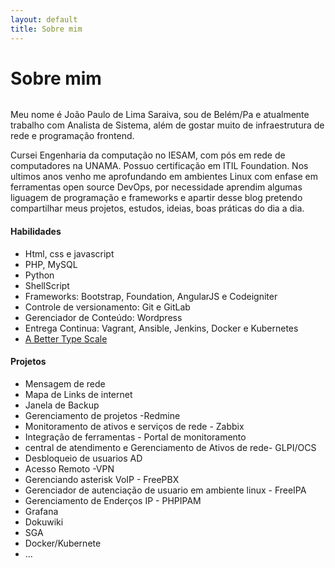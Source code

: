 ```yaml
---
layout: default
title: Sobre mim
---
```


<div class="post">
	<h1 class="pageTitle">Sobre mim</h1>
	<img src="{{ '/assets/img/touring.jpg' | prepend: site.baseurl }}" alt="">
	<p class="intro">Meu nome é João Paulo de Lima Saraiva, sou de Belém/Pa e atualmente trabalho com Analista de Sistema, além de gostar muito de infraestrutura de rede e programação frontend.</p>
	<p>Cursei Engenharia da computação no IESAM, com pós em rede de computadores na UNAMA. Possuo certificação em ITIL Foundation. Nos ultimos anos venho me aprofundando em ambientes Linux com enfase em ferramentas open source DevOps, por necessidade aprendim algumas liguagem de programação e frameworks e apartir desse blog pretendo compartilhar meus projetos, estudos, ideias, boas práticas do dia a dia.</p>
	<h4>Habilidades</h4>
	<ul>
		<li>Html, css e javascript</li>
  		<li>PHP, MySQL</li>
		<li>Python</li>
		<li>ShellScript</li>
  		<li>Frameworks: Bootstrap, Foundation, AngularJS e Codeigniter</li>
		<li>Controle de versionamento: Git e GitLab</li>
		<li>Gerenciador de Conteúdo: Wordpress</li>
		<li>Entrega Continua: Vagrant, Ansible, Jenkins, Docker e Kubernetes</li>
  		<li><a href="http://typecast.com/blog/a-more-modern-scale-for-web-typography">A Better Type Scale</a></li>
  	</ul>
	<h4>Projetos</h4>
	<ul>
		<li>Mensagem de rede</li>
		<li>Mapa de Links de internet</li>
		<li>Janela de Backup</li>
		<li>Gerenciamento de projetos -Redmine
		<li>Monitoramento de ativos e serviços de rede - Zabbix</li>
		<li>Integração de ferramentas - Portal de monitoramento</li>
		<li>central de atendimento e Gerenciamento de Ativos de rede- GLPI/OCS</li>
		<li>Desbloqueio de usuarios AD</li>
		<li>Acesso Remoto -VPN</li>
		<li>Gerenciando asterisk VoIP - FreePBX</li>
		<li>Gerenciador de autenciação de usuario em ambiente linux - FreeIPA</li>
		<li>Gerenciamento de Enderços IP - PHPIPAM</li>
		<li>Grafana</li>
		<li>Dokuwiki</li>
		<li>SGA</li>
		<li>Docker/Kubernete</li>
		<li>...</li>
	</ul>
</div>
